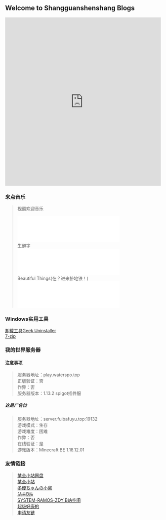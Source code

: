 ## Welcome to Shangguanshenshang Blogs

<iframe src="https://cn.bing.com/covidans/widget?&setlang=zh-CN&lcid=/TaiWan&mt=Map" height="545" frameborder="no" scrolling="no" border="0" width="100%"> </iframe>

### 来点音乐
>视窗欢迎音乐<br>
><iframe frameborder="no" border="0" marginwidth="0" marginheight="0" width=330 height=86 src="//music.163.com/outchain/player?type=2&id=528305962&auto=0&height=66"></iframe><br>
>生僻字<br>
><iframe frameborder="no" border="0" marginwidth="0" marginheight="0" width=330 height=86 src="//music.163.com/outchain/player?type=2&id=518781004&auto=0&height=66"></iframe><br>
>Beautiful Things(在？进来挤地铁！)<br>
><iframe frameborder="no" border="0" marginwidth="0" marginheight="0" width=330 height=86 src="//music.163.com/outchain/player?type=3&id=2066975837&auto=1&height=66"></iframe>

### Windows实用工具
[卸载工具Geek Uninstaller](https://file.cqzhx.top/d/123%E4%BA%91%E7%9B%98/%E7%94%B5%E8%84%91/%E7%94%B5%E8%84%91%E5%BF%85%E8%A3%85%E8%BD%AF%E4%BB%B6%EF%BC%88bilbil%E7%94%A8%E6%88%B7%E6%8E%A8%E8%8D%90%EF%BC%89/%E5%BD%B1%E8%A7%86%E5%90%8E%E6%9C%9F%E7%B3%BB%E7%BB%9F%E6%95%99%E5%AD%A6/%E7%94%B5%E8%84%91%E5%BF%85%E8%A3%85%E7%B3%BB%E5%88%97%E8%BD%AF%E4%BB%B6%20%201(%E7%94%B5%E8%84%91%E5%BF%85%E8%A3%85%E8%BD%AF%E4%BB%B6)/5%E3%80%81%E5%8D%B8%E8%BD%BD%E7%A5%9E%E5%99%A8Geek%20Uninstaller_v1.4.8.145_x64.exe)<br>
[7-zip](https://file.cqzhx.top/d/123%E4%BA%91%E7%9B%98/%E7%94%B5%E8%84%91/%E7%94%B5%E8%84%91%E5%BF%85%E8%A3%85%E8%BD%AF%E4%BB%B6%EF%BC%88bilbil%E7%94%A8%E6%88%B7%E6%8E%A8%E8%8D%90%EF%BC%89/%E5%BD%B1%E8%A7%86%E5%90%8E%E6%9C%9F%E7%B3%BB%E7%BB%9F%E6%95%99%E5%AD%A6/%E7%94%B5%E8%84%91%E5%BF%85%E8%A3%85%E7%B3%BB%E5%88%97%E8%BD%AF%E4%BB%B6%20%202(15%E6%AC%BE%E5%8F%AF%E5%90%B9%E7%88%86%E8%BD%AF%E4%BB%B6)/4%E3%80%81%E7%9F%A5%E5%90%8D%E5%85%8D%E8%B4%B9%E5%BC%80%E6%BA%90%E6%96%87%E4%BB%B6%E8%A7%A3%E5%8E%8B%E7%BC%A9%E8%BD%AF%E4%BB%B67-Zip/7-Zip_CBE_Ver.5.019.00.exe)

### 我的世界服务器
#### 注意事项
>服务器地址：play.waterspo.top<br>
>正版验证：否<br>
>作弊：否<br>
>服务器版本：1.13.2 spigot插件服<br>

##### 这是广告位
>服务器地址：server.fuibafuyu.top:19132<br>
>游戏模式：生存<br>
>游戏难度：困难<br>
>作弊：否<br>
>在线验证：是<br>
>游戏版本：Minecraft BE 1.18.12.01

### 友情链接
>[某全小站网盘](https://file.cqzhx.top/)<br>
>[某全小站](http://www.cqzhx.top)<br>
>[冬優ちゃんの小窝](https://www.fuibafuyu.top/)<br> 
>[站主B站](https://space.bilibili.com/531522938)<br>
>[SYSTEM-RAMOS-ZDY B站空间](https://space.bilibili.com/493998035)<br>
>[超级好康的](http://toolbox.waterspo.top)<br>
>[申请友链](./friend)
